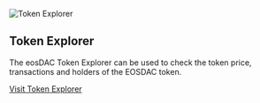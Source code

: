 ![Token Explorer](/assets/tools/logo-black.svg)

Token Explorer
---

The eosDAC Token Explorer can be used to check the token price, transactions and holders of the EOSDAC token.

[Visit Token Explorer](https://explorer.eosdac.io)